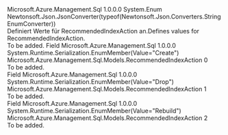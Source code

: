 <Type Name="RecommendedIndexAction" FullName="Microsoft.Azure.Management.Sql.Models.RecommendedIndexAction">
  <TypeSignature Language="C#" Value="public enum RecommendedIndexAction" />
  <TypeSignature Language="ILAsm" Value=".class public auto ansi sealed RecommendedIndexAction extends System.Enum" />
  <TypeSignature Language="DocId" Value="T:Microsoft.Azure.Management.Sql.Models.RecommendedIndexAction" />
  <TypeSignature Language="VB.NET" Value="Public Enum RecommendedIndexAction" />
  <TypeSignature Language="F#" Value="type RecommendedIndexAction = " />
  <AssemblyInfo>
    <AssemblyName>Microsoft.Azure.Management.Sql</AssemblyName>
    <AssemblyVersion>1.0.0.0</AssemblyVersion>
  </AssemblyInfo>
  <Base>
    <BaseTypeName>System.Enum</BaseTypeName>
  </Base>
  <Attributes>
    <Attribute>
      <AttributeName>Newtonsoft.Json.JsonConverter(typeof(Newtonsoft.Json.Converters.StringEnumConverter))</AttributeName>
    </Attribute>
  </Attributes>
  <Docs>
    <summary>
            <span data-ttu-id="41f6f-101">Definiert Werte für RecommendedIndexAction an.</span><span class="sxs-lookup"><span data-stu-id="41f6f-101">Defines values for RecommendedIndexAction.</span></span>
            </summary>
    <remarks>To be added.</remarks>
  </Docs>
  <Members>
    <Member MemberName="Create">
      <MemberSignature Language="C#" Value="Create" />
      <MemberSignature Language="ILAsm" Value=".field public static literal valuetype Microsoft.Azure.Management.Sql.Models.RecommendedIndexAction Create = int32(0)" />
      <MemberSignature Language="DocId" Value="F:Microsoft.Azure.Management.Sql.Models.RecommendedIndexAction.Create" />
      <MemberSignature Language="VB.NET" Value="Create" />
      <MemberSignature Language="F#" Value="Create = 0" Usage="Microsoft.Azure.Management.Sql.Models.RecommendedIndexAction.Create" />
      <MemberType>Field</MemberType>
      <AssemblyInfo>
        <AssemblyName>Microsoft.Azure.Management.Sql</AssemblyName>
        <AssemblyVersion>1.0.0.0</AssemblyVersion>
      </AssemblyInfo>
      <Attributes>
        <Attribute>
          <AttributeName>System.Runtime.Serialization.EnumMember(Value="Create")</AttributeName>
        </Attribute>
      </Attributes>
      <ReturnValue>
        <ReturnType>Microsoft.Azure.Management.Sql.Models.RecommendedIndexAction</ReturnType>
      </ReturnValue>
      <MemberValue>0</MemberValue>
      <Docs>
        <summary>To be added.</summary>
      </Docs>
    </Member>
    <Member MemberName="Drop">
      <MemberSignature Language="C#" Value="Drop" />
      <MemberSignature Language="ILAsm" Value=".field public static literal valuetype Microsoft.Azure.Management.Sql.Models.RecommendedIndexAction Drop = int32(1)" />
      <MemberSignature Language="DocId" Value="F:Microsoft.Azure.Management.Sql.Models.RecommendedIndexAction.Drop" />
      <MemberSignature Language="VB.NET" Value="Drop" />
      <MemberSignature Language="F#" Value="Drop = 1" Usage="Microsoft.Azure.Management.Sql.Models.RecommendedIndexAction.Drop" />
      <MemberType>Field</MemberType>
      <AssemblyInfo>
        <AssemblyName>Microsoft.Azure.Management.Sql</AssemblyName>
        <AssemblyVersion>1.0.0.0</AssemblyVersion>
      </AssemblyInfo>
      <Attributes>
        <Attribute>
          <AttributeName>System.Runtime.Serialization.EnumMember(Value="Drop")</AttributeName>
        </Attribute>
      </Attributes>
      <ReturnValue>
        <ReturnType>Microsoft.Azure.Management.Sql.Models.RecommendedIndexAction</ReturnType>
      </ReturnValue>
      <MemberValue>1</MemberValue>
      <Docs>
        <summary>To be added.</summary>
      </Docs>
    </Member>
    <Member MemberName="Rebuild">
      <MemberSignature Language="C#" Value="Rebuild" />
      <MemberSignature Language="ILAsm" Value=".field public static literal valuetype Microsoft.Azure.Management.Sql.Models.RecommendedIndexAction Rebuild = int32(2)" />
      <MemberSignature Language="DocId" Value="F:Microsoft.Azure.Management.Sql.Models.RecommendedIndexAction.Rebuild" />
      <MemberSignature Language="VB.NET" Value="Rebuild" />
      <MemberSignature Language="F#" Value="Rebuild = 2" Usage="Microsoft.Azure.Management.Sql.Models.RecommendedIndexAction.Rebuild" />
      <MemberType>Field</MemberType>
      <AssemblyInfo>
        <AssemblyName>Microsoft.Azure.Management.Sql</AssemblyName>
        <AssemblyVersion>1.0.0.0</AssemblyVersion>
      </AssemblyInfo>
      <Attributes>
        <Attribute>
          <AttributeName>System.Runtime.Serialization.EnumMember(Value="Rebuild")</AttributeName>
        </Attribute>
      </Attributes>
      <ReturnValue>
        <ReturnType>Microsoft.Azure.Management.Sql.Models.RecommendedIndexAction</ReturnType>
      </ReturnValue>
      <MemberValue>2</MemberValue>
      <Docs>
        <summary>To be added.</summary>
      </Docs>
    </Member>
  </Members>
</Type>